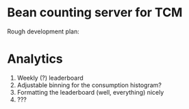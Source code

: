 
# Bean counting server for TCM

Rough development plan:

# Analytics
1. Weekly (?) leaderboard
2. Adjustable binning for the consumption histogram?
3. Formatting the leaderboard (well, everything) nicely
4. ???

